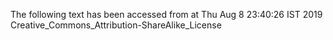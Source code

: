 The following text has been accessed from at Thu Aug 8 23:40:26 IST 2019
Creative_Commons_Attribution-ShareAlike_License
